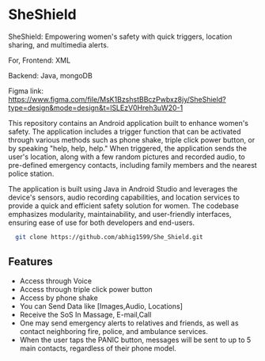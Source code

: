 # SheShield
SheShield: Empowering women's safety with quick triggers, location sharing, and multimedia alerts.

For, 
Frontend: XML 

Backend: Java, mongoDB

Figma link: https://www.figma.com/file/MsK1BzshstBBczPwbxz8jy/SheShield?type=design&mode=design&t=lSLEzV0Hreh3uW20-1

This repository contains an Android application built to enhance women's safety. The application includes a trigger function that can be activated through various methods such as phone shake, triple click power button, or by speaking "help, help, help." When triggered, the application sends the user's location, along with a few random pictures and recorded audio, to pre-defined emergency contacts, including family members and the nearest police station.

The application is built using Java in Android Studio and leverages the device's sensors, audio recording capabilities, and location services to provide a quick and efficient safety solution for women. The codebase emphasizes modularity, maintainability, and user-friendly interfaces, ensuring ease of use for both developers and end-users.
```bash
  git clone https://github.com/abhig1599/She_Shield.git
```
## Features

- Access through Voice
- Access through triple click power button
- Access by phone shake
- You can Send Data like [Images,Audio, Locations]
- Receive the SoS In Massage, E-mail,Call
- One may send emergency alerts to relatives and friends, as well as contact neighboring fire, police, and ambulance services.
- When the user taps the PANIC button, messages will be sent to up to 5 main contacts, regardless of their phone model.

